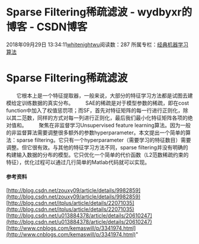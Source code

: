 # Sparse Filtering稀疏滤波 - wydbyxr的博客 - CSDN博客
2018年09月29日 13:34:11[whitenightwu](https://me.csdn.net/wydbyxr)阅读数：287
所属专栏：[经典机器学习算法](https://blog.csdn.net/column/details/28812.html)
# Sparse Filtering稀疏滤波
  它根本上是一个特征提取器，一般来说，大部分的特征学习方法都是试图去建模给定训练数据的真实分布。
  SAE的稀疏是对于模型参数的稀疏，即在cost function中加入了权值惩罚项；而SF，首先对特征矩阵的每一行进行正则化，除以其二范数，同样的方式对每一列进行正则化，最后我们最小化特征矩阵各项的绝对值和。
  聚焦在非监督学习Unsupervised feature learning算法。因为一般的非监督算法需要调整很多额外的参数hyperparameter。本文提出一个简单的算法：sparse filtering。它只有一个hyperparameter（需要学习的特征数目）需要调整。但它很有效。与其他的特征学习方法不同，sparse filtering并没有明确的构建输入数据的分布的模型。它只优化一个简单的代价函数（L2范数稀疏约束的特征），优化过程可以通过几行简单的Matlab代码就可以实现。
#### 参考资料
[http://blog.csdn.net/zouxy09/article/details/9982859](http://blog.csdn.net/zouxy09/article/details/9982859)
[http://blog.csdn.net/itplus/article/details/22071035](http://blog.csdn.net/itplus/article/details/22071035)
[http://blog.csdn.net/u013884378/article/details/20610247](http://blog.csdn.net/u013884378/article/details/20610247)
[http://www.cnblogs.com/kemaswill/p/3341974.html](http://www.cnblogs.com/kemaswill/p/3341974.html)"

